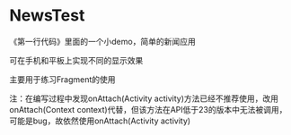 # NewsTest

《第一行代码》里面的一个小demo，简单的新闻应用

可在手机和平板上实现不同的显示效果

主要用于练习Fragment的使用

注：在编写过程中发现onAttach(Activity activity)方法已经不推荐使用，改用onAttach(Context context)代替，但该方法在API低于23的版本中无法被调用，可能是bug，故依然使用onAttach(Activity activity)
